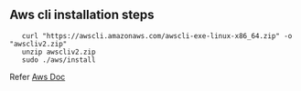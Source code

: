 Aws cli installation steps
--------------------------


       curl "https://awscli.amazonaws.com/awscli-exe-linux-x86_64.zip" -o "awscliv2.zip"
       unzip awscliv2.zip
       sudo ./aws/install
       
Refer [Aws Doc](https://docs.aws.amazon.com/cli/latest/userguide/getting-started-install.html)        
